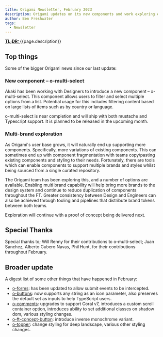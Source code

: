 ```yaml
---
title: Origami Newsletter, February 2023
description: Origami updates on its new components and work exploring options for a Multi-brand design system
author: Ben Freshwater
tags:
  - Newsletter
---
```


<abbr title="Too long; didn't read">
<strong>
TL;DR:
</strong>
</abbr> {{page.description}}

## Top things

Some of the bigger Origami news since our last update:

### New component – o-multi-select

Akaki has been working with Designers to introduce a new component – o-multi-select. This component allows users to filter and select multiple options from a list. Potential usage for this includes filtering content based on large lists of items such as by country or language.

o-multi-select is near completion and will ship with both mustache and Typescript support. It is planned to be released in the upcoming month.

### Multi-brand exploration

As Origami's user base grows, it will naturally end up supporting more components. Specifically, more variations of existing components. This can sometimes end up with component fragmentation with teams copy/pasting existing components and styling to their needs. Fortunately, there are tools which can enable components to support multiple brands and styles whilst being sourced from a single curated repository.

The Origami team has been exploring this, and a number of options are available. Enabling multi brand capability will help bring more brands to the design system and continue to reduce duplication of components throughout the FT. Greater consistency between Design and Engineers can also be achieved through tooling and pipelines that distribute brand tokens between both teams.

Exploration will continue with a proof of concept being delivered next.

## Special Thanks

Special thanks to; Will Renny for their contributions to o-multi-select; Juan Sanchez, Alberto Cubero Navas, Phil Hunt, for their contributions throughout February.

## Broader update

A digest list of some other things that have happened in February:

- [o-forms](https://registry.origami.ft.com/components/o-forms): has been updated to allow submit events to be intercepted.
- [o-buttons](https://registry.origami.ft.com/components/o-buttons): now supports any string as an icon parameter, also preserves the default set as inputs to help TypeScript users.
- [o-comments](https://registry.origami.ft.com/components/o-comments): upgrades to support Coral v7, introduces a custom scroll container option, introduces ability to set additional classes on shadow dom, various styling changes.
- [o-ft-concept-button](https://registry.origami.ft.com/components/o-ft-concept-button): introduce inverse monochrome variant.
- [o-topper](https://registry.origami.ft.com/components/o-topper): change styling for deep landscape, various other styling changes.

